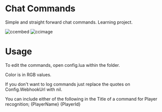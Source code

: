 # Chat Commands

Simple and straight forward chat commands.
Learning project.

![ccembed](https://github.com/user-attachments/assets/ead098bf-6bba-4921-9776-492cdb56ed56)
![ccimage](https://github.com/user-attachments/assets/f37050c0-7fb8-4251-9f95-8d596af5e039)

# Usage

To edit the commands, open config.lua within the folder.

Color is in RGB values.

If you don't want to log commands just replace the quotes on Config.WebhookUrl with nil.

You can include either of the following in the Title of a command for Player recognition; {PlayerName} {PlayerId}

